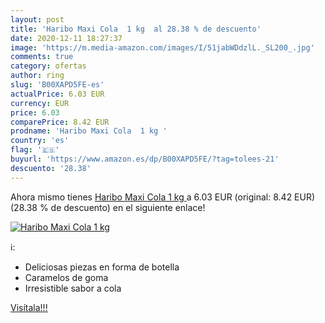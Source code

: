 ```yaml
---
layout: post
title: 'Haribo Maxi Cola  1 kg  al 28.38 % de descuento'
date: 2020-12-11 18:27:37
image: 'https://m.media-amazon.com/images/I/51jabWDdzlL._SL200_.jpg'
comments: true
category: ofertas
author: ring
slug: 'B00XAPD5FE-es'
actualPrice: 6.03 EUR
currency: EUR
price: 6.03
comparePrice: 8.42 EUR
prodname: 'Haribo Maxi Cola  1 kg '
country: 'es'
flag: '🇪🇸'
buyurl: 'https://www.amazon.es/dp/B00XAPD5FE/?tag=tolees-21'
descuento: '28.38'
---
```


Ahora mismo tienes [Haribo Maxi Cola  1 kg ](https://www.amazon.es/dp/B00XAPD5FE/?tag=tolees-21) a 6.03 EUR (original: 8.42 EUR) (28.38 %  de descuento) en el siguiente enlace!

[![Haribo Maxi Cola  1 kg ](https://m.media-amazon.com/images/I/51jabWDdzlL._SL200_.jpg)](https://www.amazon.es/dp/B00XAPD5FE/?tag=tolees-21)

ℹ️:

- Deliciosas piezas en forma de botella
- Caramelos de goma
- Irresistible sabor a cola

[Visítala!!!](https://www.amazon.es/dp/B00XAPD5FE/?tag=tolees-21)
